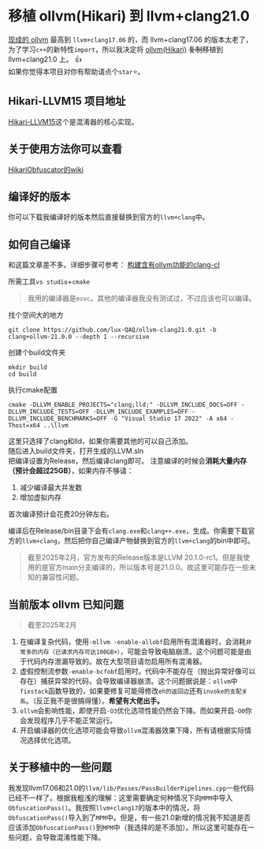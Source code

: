 # 移植 ollvm(Hikari) 到 llvm+clang21.0
[现成的 ollvm](https://github.com/GreenDamTan/llvm-project_ollvm) 最高到 `llvm+clang17.06` 的，而 llvm+clang17.06 的版本太老了，为了学习`c++`的新特性`import`，所以我决定将 [ollvm(Hikari)](https://github.com/61bcdefg/Hikari-LLVM15) ~~复制~~移植到 llvm+clang21.0 上。 👍   
如果你觉得本项目对你有帮助请点个`star`:star:。
## Hikari-LLVM15 项目地址
[Hikari-LLVM15](https://github.com/61bcdefg/Hikari-LLVM15)这个是混淆器的核心实现。 

## 关于使用方法你可以查看
[HikariObfuscator的wiki](https://github.com/HikariObfuscator/Hikari/wiki/Usage)

## 编译好的版本
你可以下载我编译好的版本然后直接替换到官方的`llvm+clang`中。

## 如何自己编译

和这篇文章差不多。详细步骤可参考：
[构建含有ollvm功能的clang-cl](https://www.bilibili.com/opus/943544163969794072)

所需工具`vs studio`+`cmake`
> 我用的编译器是`msvc`。其他的编译器我没有测试过，不过应该也可以编译。   

找个空间大的地方
``` shell
git clone https://github.com/lux-QAQ/ollvm-clang21.0.git -b clang+ollvm-21.0.0 --depth 1 --recursive
```
创建个build文件夹
``` shell
mkdir build
cd build
```
执行cmake配置
``` shell
cmake -DLLVM_ENABLE_PROJECTS="clang;lld;" -DLLVM_INCLUDE_DOCS=OFF -DLLVM_INCLUDE_TESTS=OFF -DLLVM_INCLUDE_EXAMPLES=OFF -DLLVM_INCLUDE_BENCHMARKS=OFF -G "Visual Studio 17 2022" -A x64 -Thost=x64 ..\llvm
```
这里只选择了clang和lld，如果你需要其他的可以自己添加。   
随后进入build文件夹，打开生成的LLVM.sln   
把编译设置为Release，然后编译clang即可。
注意编译的时候会**消耗大量内存（预计会超过25GB）**，如果内存不够请：
1. 减少编译最大并发数
2. 增加虚拟内存

首次编译预计会花费20分钟左右。

编译后在Release/bin目录下会有`clang.exe`和`clang++.exe`，生成。你需要下载官方的`llvm+clang`，然后把你自己编译产物替换到官方的`llvm+clang`的bin中即可。
> 截至2025年2月，官方发布的Release版本是LLVM 20.1.0-rc1。但是我使用的是官方main分支编译的，所以版本号是21.0.0。故这里可能存在一些未知的兼容性问题。

## 当前版本 ollvm 已知问题
> 截至2025年2月   
 
1. 在编译复杂代码，使用`-mllvm -enable-allobf`启用所有混淆器时，会消耗`非常多的内存（已请求内存可达100GB+）`，可能会导致电脑崩溃。这个问题可能是由于代码内存泄漏导致的。故在大型项目请勿启用所有混淆器。
2. 虚假控制流参数`-enable-bcfobf`启用时。代码中不能存在（抛出异常好像可以存在）捕获异常的代码，会导致编译器崩溃。这个问题据说是：`ollvm`中`fixstack`函数导致的，如果要修复可能得修改`eh的返回边`还有`invoke的支配关系`。（反正我不是很搞得懂）。**希望有大佬出手。**
3. `ollvm`会影响性能，即使开启`-O3`优化选项性能仍然会下降。而如果开启`-O0`你会发现程序几乎不能正常运行。
4. 开启编译器的优化选项可能会导致`ollvm`混淆器效果下降，所有请根据实际情况选择优化选项。

## 关于移植中的一些问题
我发现llvm17.06和21.0的`llvm/lib/Passes/PassBuilderPipelines.cpp`一些代码已经不一样了。根据我粗浅的理解：这里需要确定何种情况下向`MPM`中导入`ObfuscationPass()`。我按照`llvm+clang17`的版本中的情况，将`ObfuscationPass()`导入到了`MPM`中。但是，有一些21.0新增的情况我不知道是否应该添加`ObfuscationPass()`到`MPM`中（我选择的是不添加）。所以这里可能存在一些问题，会导致混淆性能下降。




